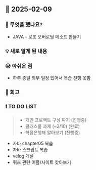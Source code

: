 ## 📅 2025-02-09
### 👀 무엇을 했나요?
- JAVA - 로또 오버로딩 메소드 만들기

### 💡 새로 알게 된 내용

### 😥 아쉬운 점
- 하루 종일 외부 일정 있어서 복습 진행 못함 

### 💬 회고

### ❗ TO DO LIST
>- 개인 프로젝트 구성 짜기 (진행중)
>- 클래스룸 과제 (~2/10) (완료)
>- 학점은행제 알아보기 (진행중)
- 자바 chapter05 복습
- 자바 스크립트 복습
- velog 개설
- 퀴즈 관련 어플/사이트 찾아보기
